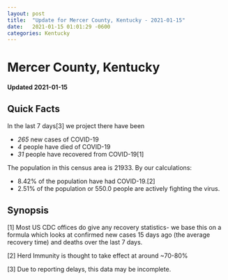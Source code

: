 ```yaml
---
layout: post
title:  "Update for Mercer County, Kentucky - 2021-01-15"
date:   2021-01-15 01:01:29 -0600
categories: Kentucky
---
```


# Mercer County, Kentucky
#### Updated 2021-01-15

## Quick Facts

In the last 7 days[3] we project there have been
- *265* new cases of COVID-19
- *4* people have died of COVID-19
- *31* people have recovered from COVID-19[1]

The population in this census area is 21933. By our calculations:
- 8.42% of the population have had COVID-19.[2]
- 2.51% of the population or 550.0 people are actively fighting the virus.

## Synopsis




[1] Most US CDC offices do give any recovery statistics- we base this on a formula which looks at confirmed new cases
15 days ago (the average recovery time) and deaths over the last 7 days.

[2] Herd Immunity is thought to take effect at around ~70-80%

[3] Due to reporting delays, this data may be incomplete.
 
    